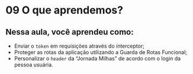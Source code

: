 # 09 O que aprendemos?
## Nessa aula, você aprendeu como:

- Enviar o `token` em requisições através do interceptor;
- Proteger as rotas da aplicação utilizando a Guarda de Rotas Funcional;
- Personalizar o `header` da “Jornada Milhas” de acordo com o login da pessoa usuária.